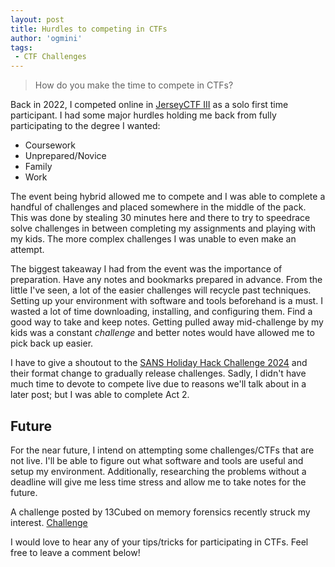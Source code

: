 ```yaml
---
layout: post
title: Hurdles to competing in CTFs
author: 'ogmini'
tags:
 - CTF Challenges 
---
```


> How do you make the time to compete in CTFs? 

Back in 2022, I competed online in [JerseyCTF III](https://ctftime.org/event/1908) as a solo first time participant. I had some major hurdles holding me back from fully participating to the degree I wanted:

* Coursework
* Unprepared/Novice
* Family 
* Work

The event being hybrid allowed me to compete and I was able to complete a handful of challenges and placed somewhere in the middle of the pack. This was done by stealing 30 minutes here and there to try to speedrace solve challenges in between completing my assignments and playing with my kids. The more complex challenges I was unable to even make an attempt.

The biggest takeaway I had from the event was the importance of preparation. Have any notes and bookmarks prepared in advance. From the little I've seen, a lot of the easier challenges will recycle past techniques. Setting up your environment with software and tools beforehand is a must. I wasted a lot of time downloading, installing, and configuring them. Find a good way to take and keep notes. Getting pulled away mid-challenge by my kids was a constant _challenge_ and better notes would have allowed me to pick back up easier.  

I have to give a shoutout to the [SANS Holiday Hack Challenge 2024](https://www.sans.org/mlp/holiday-hack-challenge-2024/) and their format change to gradually release challenges. Sadly, I didn't have much time to devote to compete live due to reasons we'll talk about in a later post; but I was able to complete Act 2. 

## Future
For the near future, I intend on attempting some challenges/CTFs that are not live. I'll be able to figure out what software and tools are useful and setup my environment. Additionally, researching the problems without a deadline will give me less time stress and allow me to take notes for the future. 

A challenge posted by 13Cubed on memory forensics recently struck my interest. [Challenge](https://www.youtube.com/watch?v=JuEv8UleO0U)

I would love to hear any of your tips/tricks for participating in CTFs. Feel free to leave a comment below!